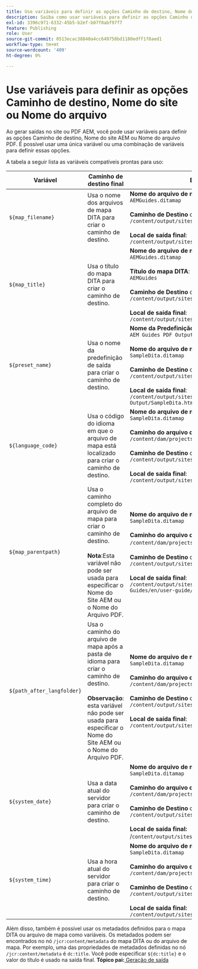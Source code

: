 ```yaml
---
title: Use variáveis para definir as opções Caminho de destino, Nome do site ou Nome do arquivo
description: Saiba como usar variáveis para definir as opções Caminho de destino, Nome do site ou Nome do arquivo. Conhecer variáveis prontas para uso compatíveis com o AEM Guides.
exl-id: 3396c971-6332-45b5-b2ef-b07f0abf97f7
feature: Publishing
role: User
source-git-commit: 0513ecac38840a4cc649758bd1180edff1f8aed1
workflow-type: tm+mt
source-wordcount: '409'
ht-degree: 0%

---
```


# Use variáveis para definir as opções Caminho de destino, Nome do site ou Nome do arquivo


Ao gerar saídas no site ou PDF AEM, você pode usar variáveis para definir as opções Caminho de destino, Nome do site AEM ou Nome do arquivo PDF. É possível usar uma única variável ou uma combinação de variáveis para definir essas opções.

A tabela a seguir lista as variáveis compatíveis prontas para uso:

| Variável | Caminho de destino final | Exemplo |
| --- | --- | --- |
| `${map_filename}` | Usa o nome dos arquivos de mapa DITA para criar o caminho de destino. | **Nome do arquivo de mapa DITA**:<br>`AEMGuides.ditamap`<br><br>**Caminho de Destino** configurado como:<br>`/content/output/sites/${map_filename}`<br><br>**Local de saída final**:<br>`/content/output/sites/aemGuides/AEMGuides.html` |
| `${map_title}` | Usa o título do mapa DITA para criar o caminho de destino. | **Nome do arquivo de mapa DITA**:<br>`AEMGuides.ditamap`<br><br>**Título do mapa DITA**:<br>`AEMGuides`<br><br>**Caminho de Destino** configurado como:<br>`/content/output/sites/${map_title}`<br><br>**Local de saída final**:<br>`/content/output/sites/AEMGuides/AEMGuides.html` |
| `${preset_name}` | Usa o nome da predefinição de saída para criar o caminho de destino. | **Nome da Predefinição de Saída**:<br>`AEM Guides PDF Output`<br><br>**Nome do arquivo de mapa DITA**:<br>`SampleDita.ditamap`<br><br>**Caminho de Destino** configurado como:<br>`/content/output/sites/${preset_name}`<br><br>**Local de saída final**:<br>`/content/output/sites/AEM Guides PDF Output/SampleDita.html` |
| `${language_code}` | Usa o código do idioma em que o arquivo de mapa está localizado para criar o caminho de destino. | **Nome do arquivo de mapa DITA**:<br>`SampleDita.ditamap`<br><br>**Caminho do arquivo de mapa DITA**:<br>`/content/dam/projects/AEM-Guides/en/user-guide/`<br><br>**Caminho de Destino** configurado como:<br>`/content/output/sites/${language_code}`<br><br>**Local de saída final**:<br>`/content/output/sites/en/SampleDita.html` |
| `${map_parentpath}` | Usa o caminho completo do arquivo de mapa para criar o caminho de destino.<br><br>**Nota**:Esta variável não pode ser usada para especificar o Nome do Site AEM ou o Nome do Arquivo PDF. | **Nome do arquivo de mapa DITA**:<br>`SampleDita.ditamap`<br><br>**Caminho do arquivo de mapa DITA**:<br>`/content/dam/projects/AEM-Guides/en/user-guide`/<br><br>**Caminho de Destino** configurado como:<br>`/content/output/sites/${map_parentpath}`<br><br>**Local de saída final**:<br>`/content/output/sites/content/dam/projects/AEM-Guides/en/user-guide/SampleDita.html` |
| `${path_after_langfolder}` | Usa o caminho do arquivo de mapa após a pasta de idioma para criar o caminho de destino.<br><br>**Observação**: esta variável não pode ser usada para especificar o Nome do Site AEM ou o Nome do Arquivo PDF. | **Nome do arquivo de mapa DITA**:<br>`SampleDita.ditamap`<br><br>**Caminho do arquivo de mapa DITA**:<br>`/content/dam/projects/AEM-Guides/en/user-guide/`<br><br>**Caminho de Destino** configurado como:<br>`/content/output/sites/${path\_after\_langfolder}`<br><br>**Local de saída final**:<br>`/content/output/sites/user-guide/SampleDita.html` |
| `${system_date}` | Usa a data atual do servidor para criar o caminho de destino. | **Nome do arquivo de mapa DITA**: <br> `SampleDita.ditamap` <br><br> **Caminho do arquivo de mapa DITA:** <br> `/content/dam/projects/AEM-Guides/en/user-guide/` <br><br> **Caminho de Destino** configurado como: <br> `/content/output/sites/${system_date}` <br> <br> **Local de saída final:** <br> /`content/output/sites/08252023/SampleDita.html` |
| `${system_time}` | Usa a hora atual do servidor para criar o caminho de destino. | **Nome do arquivo de mapa DITA:** <br>`SampleDita.ditamap` <br> <br> **Caminho do arquivo de mapa DITA:** <br>`/content/dam/projects/AEM-Guides/en/user-guide/` <br><Br>**Caminho de Destino** configurado como: <br> `/content/output/sites/${system_time}`<br><br>**Local de saída final:**<br>`/content/output/sites/055612/SampleDita.html` |

Além disso, também é possível usar os metadados definidos para o mapa DITA ou arquivo de mapa como variáveis. Os metadados podem ser encontrados no nó `/jcr:content/metadata` do mapa DITA ou do arquivo de mapa. Por exemplo, uma das propriedades de metadados definidas no nó `/jcr:content/metadata` é `dc:title`. Você pode especificar `${dc:title}` e o valor do título é usado na saída final.
**Tópico pai:**[ Geração de saída](generate-output.md)
